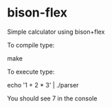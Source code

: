 bison-flex
==========

Simple calculator using bison+flex

To compile type:

make

To execute type:

echo '1 + 2 * 3' | ./parser

You should see 7 in the console
